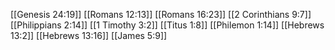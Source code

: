 [[Genesis 24:19]]
[[Romans 12:13]]
[[Romans 16:23]]
[[2 Corinthians 9:7]]
[[Philippians 2:14]]
[[1 Timothy 3:2]]
[[Titus 1:8]]
[[Philemon 1:14]]
[[Hebrews 13:2]]
[[Hebrews 13:16]]
[[James 5:9]]
